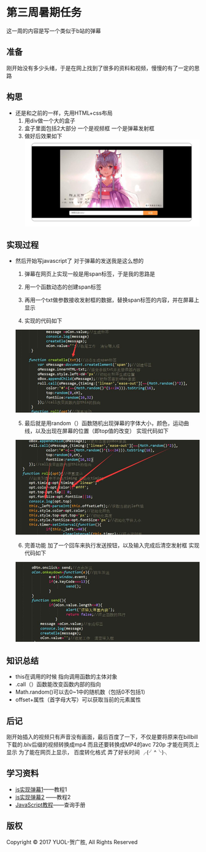 # 第三周暑期任务
这一周的内容是写一个类似于b站的弹幕
## 准备
刚开始没有多少头绪，于是在网上找到了很多的资料和视频，慢慢的有了一定的思路
## 构思
- 还是和之前的一样，先用HTML+css布局
  1. 用div做一个大的盒子
  2. 盒子里面包括2大部分 一个是视频框 一个是弹幕发射框
  3. 做好后效果如下
![image](https://raw.githubusercontent.com/DavidHGS/Yuol_task/master/task_03/images/01.jpg)
## 实现过程
- 然后开始写javascript了
   对于弹幕的发送我是这么想的
  1. 弹幕在网页上实现一般是用span标签，于是我的思路是
  2. 用一个函数动态的创建span标签
  3. 再用一个txt做参数接收发射框的数据，替换span标签的内容，并在屏幕上显示
  
  4. 实现的代码如下
  
  ![image](https://raw.githubusercontent.com/DavidHGS/Yuol_task/master/task_03/images/02.jpg)

  5. 最后就是用random（）函数随机出现弹幕的字体大小，颜色，运动曲线，以及出现在屏幕的位置（即top值的改变）
  实现代码如下

  ![image](https://raw.githubusercontent.com/DavidHGS/Yuol_task/master/task_03/images/03.jpg)
  
  6. 完善功能  加了一个回车来执行发送按钮，以及输入完成后清空发射框
  实现代码如下

  ![image](https://raw.githubusercontent.com/DavidHGS/Yuol_task/master/task_03/images/04.jpg)
  
## 知识总结
- this在调用的时候 指向调用函数的主体对象
- .call（）函数能改变函数内部的指向
- Math.random()可以去0~1中的随机数（包括0不包括1）
- offset+属性（首字母大写）可以获取当前的元素属性
## 后记
刚开始插入的视频只有声音没有画面，最后百度了一下，不仅是要将原来在billbill下载的.blv后缀的视频转换成mp4 而且还要转换成MP4的avc 720p 才能在网页上显示 为了能在网页上显示， 百度转化格式 弄了好长时间  ╭(╯^╰)╮
## 学习资料
- [js实现弹幕1](http://www.cnblogs.com/Chenshuai7/p/7091508.html)——教程1
- [js实现弹幕2](http://blog.csdn.net/qq377751971/article/details/65446236)
——教程2
- [JavaScript教程](http://www.w3school.com.cn/js/index.asp)——查询手册
## 版权
Copyright © 2017 YUOL-贺广胜, All Rights Reserved